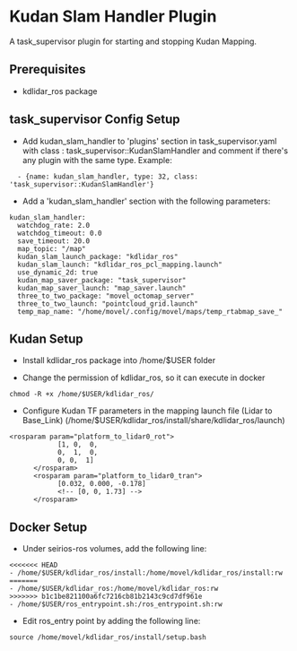 # Kudan Slam Handler Plugin
A task\_supervisor plugin for starting and stopping Kudan Mapping.

## Prerequisites
* kdlidar_ros package

## task\_supervisor Config Setup

* Add kudan\_slam\_handler to 'plugins' section in task\_supervisor.yaml with class : task\_supervisor::KudanSlamHandler and comment if there's any plugin with the same type. Example:

```
  - {name: kudan_slam_handler, type: 32, class: 'task_supervisor::KudanSlamHandler'}
```

* Add a 'kudan_slam_handler' section with the following parameters:
```
kudan_slam_handler:
  watchdog_rate: 2.0
  watchdog_timeout: 0.0
  save_timeout: 20.0
  map_topic: "/map"
  kudan_slam_launch_package: "kdlidar_ros"
  kudan_slam_launch: "kdlidar_ros_pcl_mapping.launch"
  use_dynamic_2d: true
  kudan_map_saver_package: "task_supervisor"
  kudan_map_saver_launch: "map_saver.launch"
  three_to_two_package: "movel_octomap_server"
  three_to_two_launch: "pointcloud_grid.launch"
  temp_map_name: "/home/movel/.config/movel/maps/temp_rtabmap_save_"
```
## Kudan Setup
* Install kdlidar_ros package into /home/$USER folder

* Change the permission of kdlidar_ros, so it can execute in docker
```
chmod -R +x /home/$USER/kdlidar_ros/
```

* Configure Kudan TF parameters in the mapping launch file (Lidar to Base_Link) (/home/$USER/kdlidar_ros/install/share/kdlidar_ros/launch)
```
<rosparam param="platform_to_lidar0_rot">
            [1, 0,  0,
            0,  1,  0,
            0, 0,  1]
      </rosparam>
      <rosparam param="platform_to_lidar0_tran">
            [0.032, 0.000, -0.178]
            <!-- [0, 0, 1.73] -->
      </rosparam>
```

## Docker Setup
* Under seirios-ros volumes, add the following line:
```
<<<<<<< HEAD
- /home/$USER/kdlidar_ros/install:/home/movel/kdlidar_ros/install:rw
=======
- /home/$USER/kdlidar_ros:/home/movel/kdlidar_ros:rw 
>>>>>>> b1c1be821100a6fc7216cb81b2143c9cd7df961e
- /home/$USER/ros_entrypoint.sh:/ros_entrypoint.sh:rw  
```

* Edit ros_entry point by adding the following line:
```
source /home/movel/kdlidar_ros/install/setup.bash
```
